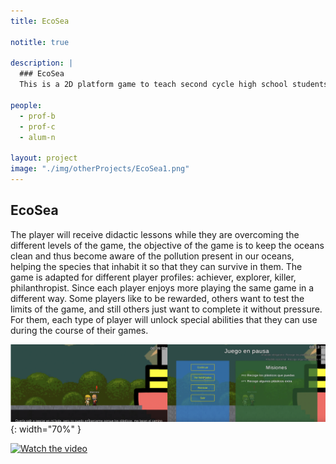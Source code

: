 ```yaml
---
title: EcoSea

notitle: true

description: |
  ### EcoSea
  This is a 2D platform game to teach second cycle high school students (14-16 years old) one of the essential aspects that keeps our planet in harmony: the marine ecology.

people:
  - prof-b
  - prof-c
  - alum-n

layout: project
image: "./img/otherProjects/EcoSea1.png"
---
```


## EcoSea

The player will receive didactic lessons while they are overcoming the different levels of the game, the objective of the game is to keep the oceans clean and thus become aware of the pollution present in our oceans, helping the species that inhabit it so that they can survive in them. The game is adapted for different player profiles: achiever, explorer, killer, philanthropist. Since each player enjoys more playing the same game in a different way. Some players like to be rewarded, others want to test the limits of the game, and still others just want to complete it without pressure. For them, each type of player will unlock special abilities that they can use during the course of their games.

![Snapshot of the game](./img/otherProjects/EcoSeaTwoSnapshots.png){: width="70%" }

[![Watch the video]()](https://youtu.be/SFiLsmibdVE)
